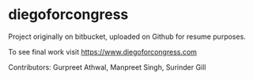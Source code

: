 # diegoforcongress

Project originally on bitbucket, uploaded on Github for resume purposes. 

To see final work visit https://www.diegoforcongress.com

Contributors: Gurpreet Athwal, Manpreet Singh, Surinder Gill